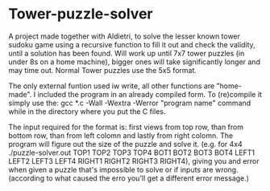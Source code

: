 # Tower-puzzle-solver
A project made together with Aldietri, to solve the lesser known tower sudoku game using a recursive function to fill it out and check the validity,
until a solution has been found. Will work up until 7x7 tower puzzles (in under 8s on a home machine), 
bigger ones will take significantly longer and may time out. Normal Tower puzzles use the 5x5 format.

The only external funtion used iw write, all other functions are "home-made". I included the program in an already compiled form. To (re)compile it simply use the:
gcc *.c -Wall -Wextra -Werror "program name" command while in the directory where you put the C files.

The input required for the format is: first views from top row, than from bottom row, than from left colomn and lastly from right colomn. 
The program will figure out the size of the puzzle and solve it. (e.g. for 4x4 ./puzzle-solver.out TOP1 TOP2 TOP3 TOP4 BOT1 BOT2 BOT3 BOT4 LEFT1 LEFT2 LEFT3 LEFT4 RIGHT1 RIGHT2 RIGHT3 RIGHT4), giving you and error when given a puzzle that's impossible to solve or if inputs are wrong. (according to what caused the erro you'll get a different error message.)
